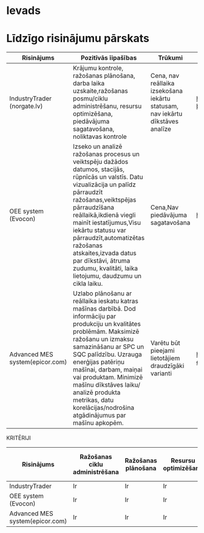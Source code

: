 # Ievads
# Līdzīgo risinājumu pārskats

|Risinājums|Pozitīvās īipašības|Trūkumi|Komentāri|
|-|-|-|-|
|IndustryTrader (norgate.lv)|Krājumu kontrole, ražošanas plānošana, darba laika uzskaite,ražošanas posmu/ciklu administrēšanu, resursu optimizēšana, piedāvājuma sagatavošana, noliktavas kontrole|Cena, nav reāllaika izsekošana iekārtu statusam, nav iekārtu dīkstāves analīze|https://norgate.lv/lv/risinajumi-programas-biznesam/programma-razosanai|
|OEE system (Evocon)|Izseko un analizē ražošanas procesus un veiktspēju dažādos datumos, stacijās, rūpnīcās un valstīs. Datu vizualizācija un palīdz pārraudzīt ražošanas,veiktspējas pārraudzīšana reāllaikā,ikdienā viegli mainīt iestatījumus,Visu iekārtu statusu var pārraudzīt,automatizētas ražošanas atskaites,izvada datus par dīkstāvi, ātruma zudumu, kvalitāti, laika lietojumu, daudzumu un cikla laiku.|Cena,Nav piedāvājuma sagatavošana|https://evocon.com/|
|Advanced MES system(epicor.com)|Uzlabo plānošanu ar reāllaika ieskatu katras mašīnas darbībā. Dod informāciju par produkciju un kvalitātes problēmām. Maksimizē ražošanu un izmaksu samazināšanu ar SPC un SQC palīdzību. Uzrauga enerģijas patēriņu mašīnai, darbam, maiņai vai produktam. Minimizē mašīnu dīkstāves laiku/ analizē produkta metrikas, datu korelācijas/nodrošina atgādinājumus par mašīnu apkopēm.|Varētu būt pieejami lietotājiem draudzīgāki varianti|https://www.epicor.com/en/products/manufacturing-execution-software-mes/advanced-mes/|



KRITĒRIJI

  |Risinājums|Ražošanas ciklu administrēšana|Ražošanas plānošana|Resursu optimizēšana|Automatizācija(piedāvājuma sagatavošana/ražošanas atskaites)|Datu vizualizācija|Iekārtu statusa uzraudzība reallaikā|
|-|-|-|-|-|-|-|
|IndustryTrader|Ir|Ir|Ir|Ir|Nav|Nav|
|OEE system (Evocon)|Ir|Ir|Ir|Ir|Ir|Ir|
|Advanced MES system(epicor.com)|Ir|Ir|Ir|Ir|Ir|Ir|

